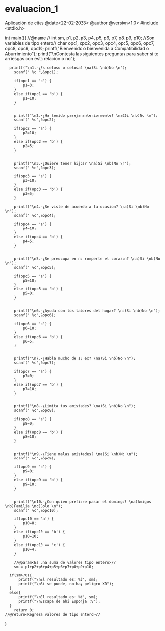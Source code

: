 # evaluacion_1
Aplicación de citas
@date<22-02-2023>
@author<Ramos Espinoza Martin Sebastian>
@version<1.0>
#include <stdio.h>

int main(){
  //@name<Nombres de las variables> //
    int sm, p1, p2, p3, p4, p5, p6, p7, p8, p9, p10;
    //Son variables de tipo entero//
    char opc1, opc2, opc3, opc4, opc5, opc6, opc7, opc8, opc9, opc10;
    printf("Bienvenido o bienvenida a Compatibilidad o Aburrimiento");
     printf("\nContesta las siguientes preguntas para saber si te arriesgas con esta relacion o no");
     
      printf("\n1.-¿Es celoso o celosa? \na)Si \nb)No \n");
        scanf(" %c ",&opc1);
        
        if(opc1 == 'a') { 
            p1=3;
        }
        else if(opc1 == 'b') {
            p1=10;
        }
        
        
        printf("\n2.-¿Ha tenido pareja anteriormente? \na)Si \nb)No \n");
        scanf(" %c",&opc2);
        
        if(opc2 == 'a') { 
            p2=10;
        }
        else if(opc2 == 'b') {
            p2=5;
        }
        
        
        printf("\n3.-¿Quiere tener hijos? \na)Si \nb)No \n");
        scanf(" %c",&opc3);
        
        if(opc3 == 'a') { 
            p3=10;
        }
        else if(opc3 == 'b') {
            p3=5;
        }
        
        printf("\n4.-¿Se viste de acuerdo a la ocasion? \na)Si \nb)No \n");
        scanf(" %c",&opc4);
        
        if(opc4 == 'a') { 
            p4=10;
        }
        else if(opc4 == 'b') {
            p4=5;
        }
        
        
        printf("\n5.-¿Se preocupa en no romperte el corazon? \na)Si \nb)No \n");
        scanf(" %c",&opc5);
        
        if(opc5 == 'a') { 
            p5=10;
        }
        else if(opc5 == 'b') {
            p5=0;
        }
        
        
        printf("\n6.-¿Ayuda con los labores del hogar? \na)Si \nb)No \n");
        scanf(" %c",&opc6);
        
        if(opc6 == 'a') { 
            p6=10;
        }
        else if(opc6 == 'b') {
            p6=5;
        }
        
        
        printf("\n7.-¿Habla mucho de su ex? \na)Si \nb)No \n");
        scanf(" %c",&opc7);
        
        if(opc7 == 'a') { 
            p7=0;
        }
        else if(opc7 == 'b') {
            p7=10;
        }
        
        
        printf("\n8.-¿Limita tus amistades? \na)Si \nb)No \n");
        scanf(" %c",&opc8);
        
        if(opc8 == 'a') { 
            p8=0;
        }
        else if(opc8 == 'b') {
            p8=10;
        }
        
        
        printf("\n9.-¿Tiene malas amistades? \na)Si \nb)No \n");
        scanf(" %c",&opc9);
        
        if(opc9 == 'a') { 
            p9=0;
        }
        else if(opc9 == 'b') {
            p9=10;
        }
        
        
        printf("\n10.-¿Con quien prefiere pasar el domingo? \na)Amigos \nb)Familia \nc)Solo \n");
        scanf(" %c",&opc10);
        
        if(opc10 == 'a') { 
            p10=8;
        }
        else if(opc10 == 'b') {
            p10=10;
        }
        else if(opc10 == 'c') {
            p10=4;
        }
        
        //@param<Es una suma de valores tipo entero>//
        sm = p1+p2+p3+p4+p5+p6+p7+p8+p9+p10;
        
      if(sm>70){
          printf("\nEl resultado es: %i", sm);
          printf("\nSi se puede, no hay peligro XD");
      }
      else{
          printf("\nEl resultado es: %i", sm);
          printf("\nEscapa de ahi Esponja :V");
      }
        return 0;
    //@return<Regresa valores de tipo entero>//
}
    
